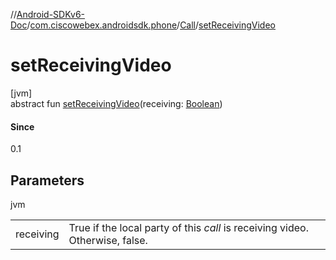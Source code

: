 //[Android-SDKv6-Doc](../../../index.md)/[com.ciscowebex.androidsdk.phone](../index.md)/[Call](index.md)/[setReceivingVideo](set-receiving-video.md)

# setReceivingVideo

[jvm]\
abstract fun [setReceivingVideo](set-receiving-video.md)(receiving: [Boolean](https://kotlinlang.org/api/latest/jvm/stdlib/kotlin/-boolean/index.html))

#### Since

0.1

## Parameters

jvm

| | |
|---|---|
| receiving | True if the local party of this *call* is receiving video. Otherwise, false. |

